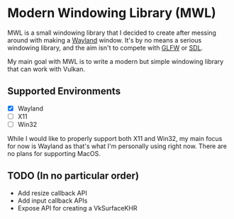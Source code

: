# Modern Windowing Library (MWL)

MWL is a small windowing library that I decided to create after messing around with
making a [Wayland](https://wayland.freedesktop.org/) window. It's by no means
a serious windowing library, and the aim isn't to compete with [GLFW](https://www.glfw.org/) or [SDL](https://www.glfw.org/).

My main goal with MWL is to write a modern but simple windowing library that can work with Vulkan.

## Supported Environments
- [x] Wayland
- [ ] X11
- [ ] Win32

While I would like to properly support both X11 and Win32, my main focus for now 
is Wayland as that's what I'm personally using right now. There are
no plans for supporting MacOS.

## TODO (In no particular order)
- Add resize callback API
- Add input callback APIs
- Expose API for creating a VkSurfaceKHR

